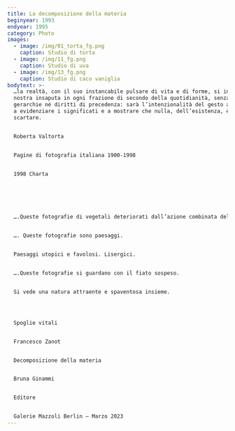 ```yaml
---
title: La decomposizione della materia
beginyear: 1993
endyear: 1995
category: Photo
images:
  - image: /img/01_torta_fg.png
    caption: Studio di torta
  - image: /img/11_fg.png
    caption: Studio di uva
  - image: /img/13_fg.png
    caption: Studio di caco vaniglia
bodytext: >-
  …la realtà, con il suo instancabile pulsare di vita e di forme, si incarna a
  nostra insaputa in ogni frazione di secondo della quotidianità, senza
  gerarchie né diritti di precedenza: sarà l’intenzionalità del gesto artistico
  a evidenziare i significati e a mostrare che nulla, dell’esistenza, è da
  scartare.


  Roberta Valtorta


  Pagine di fotografia italiana 1900-1998


  1998 Charta






  ….Queste fotografie di vegetali deteriorati dall’azione combinata del tempo e dell’ambiente sono ritratti.


  …. Queste fotografie sono paesaggi.


  Paesaggi utopici e favolosi. Lisergici.


  ….Queste fotografie si guardano con il fiato sospeso.


  Si vede una natura attraente e spaventosa insieme.




  Spoglie vitali 


  Francesco Zanot


  Decomposizione della materia


  Bruna Ginammi


  Editore 


  Galerie Mazzoli Berlin – Marzo 2023
---
```

